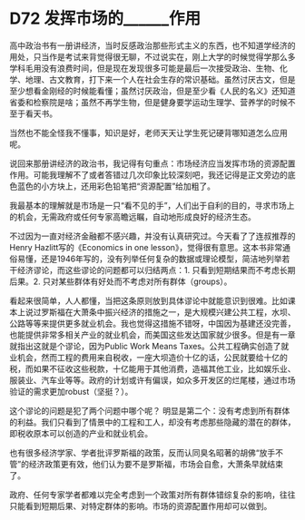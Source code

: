 # D72 发挥市场的______作用
高中政治书有一册讲经济，当时反感政治那些形式主义的东西，也不知道学经济的用处，只当作是考试来背觉得很无聊，不过说实在，刚上大学的时候觉得学那么多学科毛用没有浪费时间，但是现在发现很多可能是最后一次接受政治、生物、化学、地理、古文教育，打下来一个人在社会生存的常识基础。虽然讨厌古文，但是至少想看金刚经的时候能看懂；虽然讨厌政治，但是至少看《人民的名义》还知道省委和检察院是啥；虽然不再学生物，但是健身要学运动生理学、营养学的时候不至于看天书。

当然也不能全怪我不懂事，知识是好，老师天天让学生死记硬背哪知道怎么应用呢。

说回来那册讲经济的政治书，我记得有句重点：市场经济应当发挥市场的资源配置作用。可能我理解不了或者答错过几次印象比较深刻吧，我还记得是正文旁边的底色蓝色的小方块上，还用彩色铅笔把“资源配置”给加粗了。

我最基本的理解就是市场是一只“看不见的手”，人们出于自利的目的，寻求市场上的机会，无需政府或任何专家高瞻远瞩，自动地形成良好的经济生态。

不过因为一直对经济金融都不感兴趣，并没有认真研究过。今天看了了连叔推荐的Henry Hazlitt写的《Economics in one lesson》，觉得很有意思。这本书非常通俗易懂，还是1946年写的，没有列举任何复杂的数据或理论模型，简洁地列举若干经济谬论，而这些谬论的问题都可以归结两点：1. 只看到短期结果而不考虑长期后果。2. 只对某些群体有好处而不考虑对所有群体（groups）。

看起来很简单，人人都懂，当把这条原则放到具体谬论中就能意识到很难。比如课本上说过罗斯福在大萧条中振兴经济的措施之一，是大规模兴建公共工程，水坝、公路等等来提供更多就业机会。我也觉得这措施不错呀，中国因为基建还没完善，也能提供非常多相关产业的就业机会，而美国这些发达国家就少很多。但是有一章就指出这就是个谬论，因为Public Work Means Taxes。公共工程确实创造了就业机会，然而工程的费用来自税收，一座大坝造价十亿的话，公民就要给十亿的税，而如果不征收这些税款，十亿能用于其他消费，造福其他工业，比如娱乐业、服装业、汽车业等等。政府的计划或许有偏误，如众多开发区的烂尾楼，通过市场验证的需求更加robust（坚挺？）。

这个谬论的问题是犯了两个问题中哪个呢？
明显是第二个：没有考虑到所有群体的利益。我们只看到了情景中的工程和工人，却没有考虑那些隐藏的潜在的群体，即税收原本可以创造的产业和就业机会。

也有很多经济学家、学者批评罗斯福的政策，反而认同臭名昭著的胡佛“放手不管”的经济政策更有效，他们认为要不是罗斯福，市场会自愈，大萧条早就结束了。

政府、任何专家学者都难以完全考虑到一个政策对所有群体错综复杂的影响，往往只能看到短期后果、对特定群体的影响。市场的资源配置作用却可以做到。


